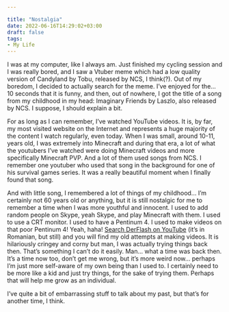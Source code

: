 ```yaml
---

title: "Nostalgia"
date: 2022-06-16T14:29:02+03:00
draft: false
tags:
- My Life
---
```


I was at my computer, like I always am. Just finished my cycling session and I was really bored, and I saw a Vtuber meme which had a low quality version of Candyland by Tobu, released by NCS, I think(?). Out of my boredom, I decided to actually search for the meme. I’ve enjoyed for the… 10 seconds that it is funny, and then, out of nowhere, I got the title of a song from my childhood in my head: Imaginary Friends by Laszlo, also released by NCS. I suppose, I should explain a bit. 

For as long as I can remember, I’ve watched YouTube videos. It is, by far, my most visited website on the Internet and represents a huge majority of the content I watch regularly, even today. When I was small, around 10-11, years old, I was extremely into Minecraft and during that era, a lot of what the youtubers I’ve watched were doing Minecraft videos and more specifically Minecraft PVP. And a lot of them used songs from NCS. I remember one youtuber who used that song in the background for one of his survival games series. It was a really beautiful moment when I finally found that song. 

And with little song, I remembered a lot of things of my childhood... I’m certainly not 60 years old or anything, but it is still nostalgic for me to remember a time when I was more youthful and innocent. I used to add random people on Skype, yeah Skype, and play Minecraft with them. I used to use a CRT monitor. I used to have a Pentinum 4. I used to make videos on that poor Pentinum 4! Yeah, haha! [Search DerFlash on YouTube](https://www.youtube.com/c/KillerGamingOldschoolGaming) (it’s in Romanian, but still) and you will find my old attempts at making videos. It is hilariously cringey and corny but man, I was actually trying things back then. That’s something I can’t do it easily. Man… what a time was back then. It’s a time now too, don’t get me wrong, but it’s more weird now… perhaps I’m just more self-aware of my own being than I used to. I certainly need to be more like a kid and just try things, for the sake of trying them. Perhaps that will help me grow as an individual.

I’ve quite a bit of embarrassing stuff to talk about my past, but that’s for another time, I think.
